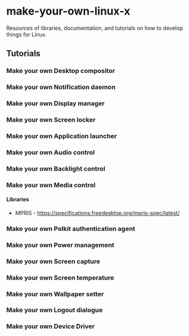 # make-your-own-linux-x
Resources of libraries, documentation, and tutorials on how to develop things for Linux.


## Tutorials
### Make your own Desktop compositor
### Make your own Notification daemon
### Make your own Display manager
### Make your own Screen locker
### Make your own Application launcher
### Make your own Audio control
### Make your own Backlight control
### Make your own Media control
#### Libraries
* MPRIS - https://specifications.freedesktop.org/mpris-spec/latest/
### Make your own Polkit authentication agent
### Make your own Power management
### Make your own Screen capture
### Make your own Screen temperature
### Make your own Wallpaper setter
### Make your own Logout dialogue
### Make your own Device Driver
